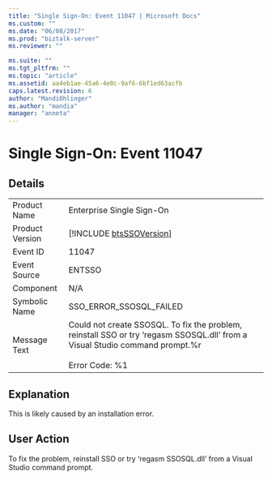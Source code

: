 ```yaml
---
title: "Single Sign-On: Event 11047 | Microsoft Docs"
ms.custom: ""
ms.date: "06/08/2017"
ms.prod: "biztalk-server"
ms.reviewer: ""

ms.suite: ""
ms.tgt_pltfrm: ""
ms.topic: "article"
ms.assetid: aa4eb1ae-45a6-4e0c-9af6-6bf1ed63acfb
caps.latest.revision: 6
author: "MandiOhlinger"
ms.author: "mandia"
manager: "anneta"
---
```

# Single Sign-On: Event 11047
## Details  
  
|                 |                                                                                                                                                         |
|-----------------|---------------------------------------------------------------------------------------------------------------------------------------------------------|
|  Product Name   |                                                                Enterprise Single Sign-On                                                                |
| Product Version |                                               [!INCLUDE [btsSSOVersion](../includes/btsssoversion-md.md)]                                               |
|    Event ID     |                                                                          11047                                                                          |
|  Event Source   |                                                                         ENTSSO                                                                          |
|    Component    |                                                                           N/A                                                                           |
|  Symbolic Name  |                                                                 SSO_ERROR_SSOSQL_FAILED                                                                 |
|  Message Text   | Could not create SSOSQL. To fix the problem, reinstall SSO or try ‘regasm SSOSQL.dll’ from a Visual Studio command prompt.%r<br /><br /> Error Code: %1 |
  
## Explanation  
 This is likely caused by an installation error.  
  
## User Action  
 To fix the problem, reinstall SSO or try ‘regasm SSOSQL.dll’ from a Visual Studio command prompt.